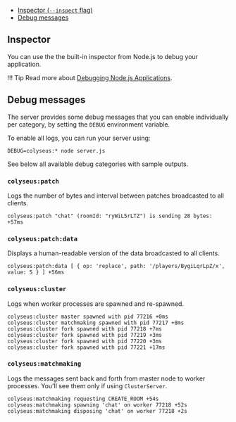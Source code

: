 - [Inspector (`--inspect` flag)](#inspector)
- [Debug messages](#debug-messages)

## Inspector

You can use the the built-in inspector from Node.js to debug your application.

!!! Tip
    Read more about [Debugging Node.js Applications](https://nodejs.org/en/docs/inspector/).

## Debug messages

The server provides some debug messages that you can enable individually per category, by setting the `DEBUG` environment variable.

To enable all logs, you can run your server using:

```
DEBUG=colyseus:* node server.js
```

See below all available debug categories with sample outputs.

### `colyseus:patch`

Logs the number of bytes and interval between patches broadcasted to all clients.

```
colyseus:patch "chat" (roomId: "ryWiL5rLTZ") is sending 28 bytes: +57ms
```

### `colyseus:patch:data`

Displays a human-readable version of the data broadcasted to all clients.

```
colyseus:patch:data [ { op: 'replace', path: '/players/BygiLqrLpZ/x', value: 5 } ] +56ms
```

### `colyseus:cluster`

Logs when worker processes are spawned and re-spawned.

```
colyseus:cluster master spawned with pid 77216 +0ms
colyseus:cluster matchmaking spawned with pid 77217 +8ms
colyseus:cluster fork spawned with pid 77218 +7ms
colyseus:cluster fork spawned with pid 77219 +3ms
colyseus:cluster fork spawned with pid 77220 +3ms
colyseus:cluster fork spawned with pid 77221 +17ms
```

### `colyseus:matchmaking`

Logs the messages sent back and forth from master node to worker processes. You'll see them only if using `ClusterServer`.

```
colyseus:matchmaking requesting CREATE_ROOM +54s
colyseus:matchmaking spawning 'chat' on worker 77218 +52s
colyseus:matchmaking disposing 'chat' on worker 77218 +2s
```
